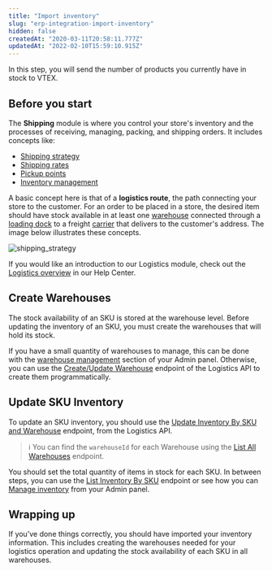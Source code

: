 ```yaml
---
title: "Import inventory"
slug: "erp-integration-import-inventory"
hidden: false
createdAt: "2020-03-11T20:58:11.777Z"
updatedAt: "2022-02-10T15:59:10.915Z"
---
```


In this step, you will send the number of products you currently have in stock to VTEX.

## Before you start

The **Shipping** module is where you control your store's inventory and the processes of receiving, managing, packing, and shipping orders. It includes concepts like:

- [Shipping strategy](https://help.vtex.com/en/tutorial/shipping-strategy--58vLBDbjYVQzJ6rRc5QNz3)
- [Shipping rates](https://help.vtex.com/en/tutorial/shipping-rates--1Balpg3rv0854udEPedvMM)
- [Pickup points](https://help.vtex.com/en/tutorial/pickup-points--2fljn6wLjn8M4lJHA6HP3R)
- [Inventory management](https://help.vtex.com/tutorial/managing-stock-items--tutorials_139)

A basic concept here is that of a **logistics route**, the path connecting your store to the customer. For an order to be placed in a store, the desired item should have stock available in at least one [warehouse](https://help.vtex.com/en/tutorial/warehouse--6oIxvsVDTtGpO7y6zwhGpb) connected through a [loading dock](https://help.vtex.com/en/tutorial/loading-dock--5DY8xHEjOLYDVL41Urd5qj) to a freight [carrier](https://help.vtex.com/en/tutorial/carries-on-vtex--7u9duMD5UQa2QQwukAWMcE) that delivers to the customer's address. The image below illustrates these concepts.

![shipping_strategy](https://user-images.githubusercontent.com/77292838/212991206-1605510b-9d1a-44fe-9bf2-16a17489b6e3.png)

If you would like an introduction to our Logistics module, check out the [Logistics overview](https://help.vtex.com/en/tutorial/logistics--53udnvI5eBy8DKo8FOjMoP) in our Help Center.

## Create Warehouses

The stock availability of an SKU is stored at the warehouse level. Before updating the inventory of an SKU, you must create the warehouses that will hold its stock.

If you have a small quantity of warehouses to manage, this can be done with the [warehouse management](https://help.vtex.com/pt/tutorial/gerenciar-estoque--tutorials_137#) section of your Admin panel. Otherwise, you can use the [Create/Update Warehouse](https://developers.vtex.com/docs/api-reference/logistics-api#post-/logistics/pvt/configuration/warehouses) endpoint of the Logistics API to create them programmatically.

## Update SKU Inventory

To update an SKU inventory, you should use the [Update Inventory By SKU and Warehouse](https://developers.vtex.com/docs/api-reference/logistics-api#put-/logistics/pvt/inventory/skus/-skuId-/warehouses/-warehouseId-) endpoint, from the Logistics API.

> ℹ️ You can find the `warehouseId` for each Warehouse using the [List All Warehouses](https://developers.vtex.com/docs/api-reference/logistics-api#get-/logistics/pvt/configuration/warehouses) endpoint.

You should set the total quantity of items in stock for each SKU. In between steps, you can use the [List Inventory By SKU](https://developers.vtex.com/docs/api-reference/logistics-api#get-/logistics/pvt/inventory/skus/-skuId-) endpoint or see how you can [Manage inventory](https://help.vtex.com/en/tutorial/managing-stock-items--tutorials_139) from your Admin panel.

## Wrapping up

If you’ve done things correctly, you should have imported your inventory information. This includes creating the warehouses needed for your logistics operation and updating the stock availability of each SKU in all warehouses.
